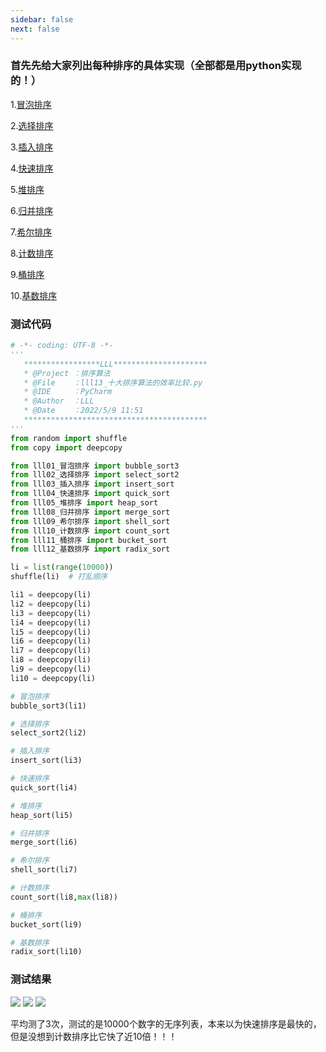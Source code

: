 ```yaml
---
sidebar: false
next: false
---
```

<BlogInfo/>






###  首先先给大家列出每种排序的具体实现（全部都是用python实现的！）

1.[冒泡排序](https://blog.csdn.net/max_LLL/article/details/124456915?spm=1001.2014.3001.5502 "冒泡排序")

2.[选择排序](https://blog.csdn.net/max_LLL/article/details/124477536?spm=1001.2014.3001.5502 "选择排序")

3.[插入排序](https://blog.csdn.net/max_LLL/article/details/124480756?spm=1001.2014.3001.5502 "插入排序")

4.[快速排序](https://blog.csdn.net/max_LLL/article/details/124484615?spm=1001.2014.3001.5502 "快速排序")
  
5.[堆排序](https://blog.csdn.net/max_LLL/article/details/124568047?spm=1001.2014.3001.5502 "堆排序")

6.[归并排序](https://blog.csdn.net/max_LLL/article/details/124568115?spm=1001.2014.3001.5502 "归并排序")

7.[希尔排序](https://blog.csdn.net/max_LLL/article/details/124624342?spm=1001.2014.3001.5502 "希尔排序")

8.[计数排序](https://blog.csdn.net/max_LLL/article/details/124589603?spm=1001.2014.3001.5502 "计数排序")

9.[桶排序](https://blog.csdn.net/max_LLL/article/details/124626413?spm=1001.2014.3001.5502 "桶排序")
   
10.[基数排序](https://blog.csdn.net/max_LLL/article/details/124662991?spm=1001.2014.3001.5502 "基数排序")


### 测试代码

```python
# -*- coding: UTF-8 -*-
'''
   *****************LLL*********************
   * @Project ：排序算法                       
   * @File    ：lll13_十大排序算法的效率比较.py                  
   * @IDE     ：PyCharm             
   * @Author  ：LLL                         
   * @Date    ：2022/5/9 11:51             
   *****************************************
'''
from random import shuffle
from copy import deepcopy

from lll01_冒泡排序 import bubble_sort3
from lll02_选择排序 import select_sort2
from lll03_插入排序 import insert_sort
from lll04_快速排序 import quick_sort
from lll05_堆排序 import heap_sort
from lll08_归并排序 import merge_sort
from lll09_希尔排序 import shell_sort
from lll10_计数排序 import count_sort
from lll11_桶排序 import bucket_sort
from lll12_基数排序 import radix_sort

li = list(range(10000))
shuffle(li)  # 打乱顺序

li1 = deepcopy(li)
li2 = deepcopy(li)
li3 = deepcopy(li)
li4 = deepcopy(li)
li5 = deepcopy(li)
li6 = deepcopy(li)
li7 = deepcopy(li)
li8 = deepcopy(li)
li9 = deepcopy(li)
li10 = deepcopy(li)

# 冒泡排序
bubble_sort3(li1)

# 选择排序
select_sort2(li2)

# 插入排序
insert_sort(li3)

# 快速排序
quick_sort(li4)

# 堆排序
heap_sort(li5)

# 归并排序
merge_sort(li6)

# 希尔排序
shell_sort(li7)

# 计数排序
count_sort(li8,max(li8))

# 桶排序
bucket_sort(li9)

# 基数排序
radix_sort(li10)
```


### 测试结果

![](https://img-blog.csdnimg.cn/6ded1cdf72e8406d97b6dfc1cc48dd8f.png)
![](https://img-blog.csdnimg.cn/d22c5e29d1754eba867fe0476d76e9bb.png)
![](https://img-blog.csdnimg.cn/4d0ac0ad217f4b0980c67a4013607d6c.png)





平均测了3次，测试的是10000个数字的无序列表，本来以为快速排序是最快的，但是没想到计数排序比它快了近10倍！！！


















<ActionBox />
        
<style>#top-box {margin-top:0.5rem!important;}</style>